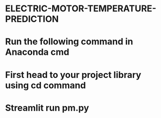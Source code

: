 # ELECTRIC-MOTOR-TEMPERATURE-PREDICTION


# Run the following command in Anaconda cmd

# First head to your project library using cd command

# Streamlit run pm.py
